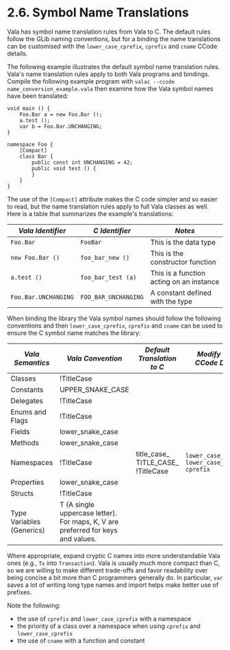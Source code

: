 # 2.6. Symbol Name Translations

Vala has symbol name translation rules from Vala to C. The default rules
follow the GLib naming conventions, but for a binding the name
translations can be customised with the `lower_case_cprefix`, `cprefix`
and `cname` CCode details.

The following example illustrates the default symbol name translation
rules. Vala's name translation rules apply to both Vala programs and
bindings. Compile the following example program with
`valac --ccode name_conversion_example.vala` then examine how the Vala
symbol names have been translated:

```vala
void main () {
    Foo.Bar a = new Foo.Bar ();
    a.test ();
    var b = Foo.Bar.UNCHANGING;
}

namespace Foo {
    [Compact]
    class Bar {
        public const int UNCHANGING = 42;
        public void test () {
        }
    }
}
```

The use of the `[Compact]` attribute makes the C code simpler and so
easier to read, but the name translation rules apply to full Vala
classes as well. Here is a table that summarizes the example's
translations:

| *Vala Identifier*    | *C Identifier*       | *Notes*                                  |
|----------------------|----------------------|------------------------------------------|
| `Foo.Bar`            | `FooBar`             | This is the data type                    |
| `new Foo.Bar ()`     | `foo_bar_new ()`     | This is the constructor function         |
| `a.test ()`          | `foo_bar_test (a)`   | This is a function acting on an instance |
| `Foo.Bar.UNCHANGING` | `FOO_BAR_UNCHANGING` | A constant defined with the type         |

When binding the library the Vala symbol names should follow the
following conventions and then `lower_case_cprefix`, `cprefix` and
`cname` can be used to ensure the C symbol name matches the library:

| *Vala Semantics*          | *Vala Convention*                                                                | *Default Translation to C*                     | *Modify with CCode Detail*                                      |
|---------------------------|----------------------------------------------------------------------------------|------------------------------------------------|-----------------------------------------------------------------|
| Classes                   | !TitleCase                                                                       |                                                |                                                                 |
| Constants                 | UPPER_SNAKE_CASE                                                                 |                                                |                                                                 |
| Delegates                 | !TitleCase                                                                       |                                                |                                                                 |
| Enums and Flags           | !TitleCase                                                                       |                                                |                                                                 |
| Fields                    | lower_snake_case                                                                 |                                                |                                                                 |
| Methods                   | lower_snake_case                                                                 |                                                |                                                                 |
| Namespaces                | !TitleCase                                                                       | title_case_ <br/> TITLE_CASE_ <br/> !TitleCase | `lower_case_cprefix` <br/> `lower_case_cprefix` <br/> `cprefix` |
| Properties                | lower_snake_case                                                                 |                                                |                                                                 |
| Structs                   | !TitleCase                                                                       |                                                |                                                                 |
| Type Variables (Generics) | T (A single uppercase letter). For maps, K, V are preferred for keys and values. |                                                |                                                                 |

Where appropriate, expand cryptic C names into more understandable Vala
ones (e.g., `Tx` into `Transaction`). Vala is usually much more compact
than C, so we are willing to make different trade-offs and favor
readability over being concise a bit more than C programmers generally
do. In particular, `var` saves a lot of writing long type names and
import helps make better use of prefixes.

Note the following:

-   the use of `cprefix` and `lower_case_cprefix` with a namespace
-   the priority of a class over a namespace when using `cprefix` and
    `lower_case_cprefix`
-   the use of `cname` with a function and constant
